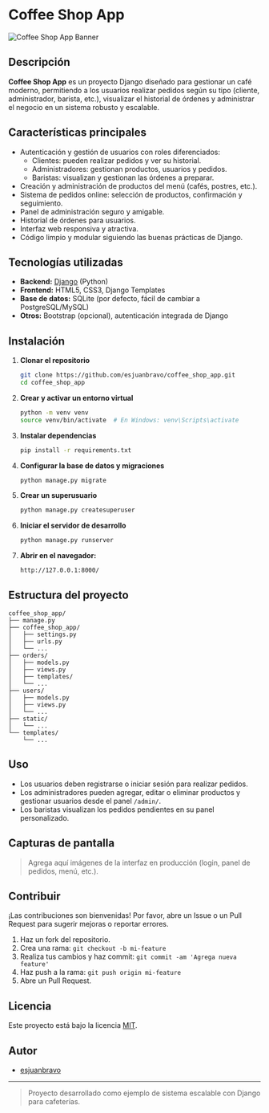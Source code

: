 # Coffee Shop App

![Coffee Shop App Banner](https://images.unsplash.com/photo-1506744038136-46273834b3fb?auto=format&fit=crop&w=1050&q=80)

## Descripción

**Coffee Shop App** es un proyecto Django diseñado para gestionar un café moderno, permitiendo a los usuarios realizar pedidos según su tipo (cliente, administrador, barista, etc.), visualizar el historial de órdenes y administrar el negocio en un sistema robusto y escalable.

## Características principales

- Autenticación y gestión de usuarios con roles diferenciados:
  - Clientes: pueden realizar pedidos y ver su historial.
  - Administradores: gestionan productos, usuarios y pedidos.
  - Baristas: visualizan y gestionan las órdenes a preparar.
- Creación y administración de productos del menú (cafés, postres, etc.).
- Sistema de pedidos online: selección de productos, confirmación y seguimiento.
- Panel de administración seguro y amigable.
- Historial de órdenes para usuarios.
- Interfaz web responsiva y atractiva.
- Código limpio y modular siguiendo las buenas prácticas de Django.

## Tecnologías utilizadas

- **Backend:** [Django](https://www.djangoproject.com/) (Python)
- **Frontend:** HTML5, CSS3, Django Templates
- **Base de datos:** SQLite (por defecto, fácil de cambiar a PostgreSQL/MySQL)
- **Otros:** Bootstrap (opcional), autenticación integrada de Django

## Instalación

1. **Clonar el repositorio**

   ```bash
   git clone https://github.com/esjuanbravo/coffee_shop_app.git
   cd coffee_shop_app
   ```

2. **Crear y activar un entorno virtual**

   ```bash
   python -m venv venv
   source venv/bin/activate  # En Windows: venv\Scripts\activate
   ```

3. **Instalar dependencias**

   ```bash
   pip install -r requirements.txt
   ```

4. **Configurar la base de datos y migraciones**

   ```bash
   python manage.py migrate
   ```

5. **Crear un superusuario**

   ```bash
   python manage.py createsuperuser
   ```

6. **Iniciar el servidor de desarrollo**

   ```bash
   python manage.py runserver
   ```

7. **Abrir en el navegador:**
   ```
   http://127.0.0.1:8000/
   ```

## Estructura del proyecto

```
coffee_shop_app/
├── manage.py
├── coffee_shop_app/
│   ├── settings.py
│   ├── urls.py
│   └── ...
├── orders/
│   ├── models.py
│   ├── views.py
│   ├── templates/
│   └── ...
├── users/
│   ├── models.py
│   ├── views.py
│   └── ...
├── static/
│   └── ...
└── templates/
    └── ...
```

## Uso

- Los usuarios deben registrarse o iniciar sesión para realizar pedidos.
- Los administradores pueden agregar, editar o eliminar productos y gestionar usuarios desde el panel `/admin/`.
- Los baristas visualizan los pedidos pendientes en su panel personalizado.

## Capturas de pantalla

> Agrega aquí imágenes de la interfaz en producción (login, panel de pedidos, menú, etc.).

## Contribuir

¡Las contribuciones son bienvenidas! Por favor, abre un Issue o un Pull Request para sugerir mejoras o reportar errores.

1. Haz un fork del repositorio.
2. Crea una rama: `git checkout -b mi-feature`
3. Realiza tus cambios y haz commit: `git commit -am 'Agrega nueva feature'`
4. Haz push a la rama: `git push origin mi-feature`
5. Abre un Pull Request.

## Licencia

Este proyecto está bajo la licencia [MIT](LICENSE).

## Autor

- [esjuanbravo](https://github.com/esjuanbravo)

---

> Proyecto desarrollado como ejemplo de sistema escalable con Django para cafeterías.
